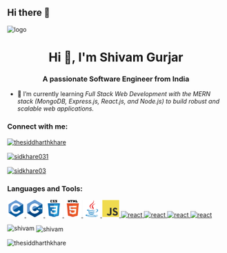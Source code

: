 ## Hi there 👋

<!--
**ShivamGurjar07/ShivamGurjar07** is a ✨ _special_ ✨ repository because its `README.md` (this file) appears on your GitHub profile.

Here are some ideas to get you started:

- 🔭 I’m currently working on ...
- 🌱 I’m currently learning ...
- 👯 I’m looking to collaborate on ...
- 🤔 I’m looking for help with ...
- 💬 Ask me about ...
- 📫 How to reach me: ...
- 😄 Pronouns: ...
- ⚡ Fun fact: ...
-->

![logo](https://github.com/ShivamGurjar07/ShivamGurjar07/blob/main/perprofile.jpg)

<h1 align="center">Hi 👋, I'm Shivam Gurjar</h1>
<h3 align="center">A passionate Software Engineer from India</h3>


- 🌱 I’m currently learning *Full Stack Web Development with the MERN stack (MongoDB, Express.js, React.js, and Node.js) to build robust and scalable web applications.*

<h3 align="left">Connect with me:</h3>
<p align="left">
<a href="https://www.linkedin.com/in/shivamgurjar07/" target="blank"><img align="center" src="https://raw.githubusercontent.com/rahuldkjain/github-profile-readme-generator/master/src/images/icons/Social/linked-in-alt.svg" alt="thesiddharthkhare" height="30" width="40" /></a>

<a href="https://www.hackerrank.com/profile/cvamgurjar1810" target="blank"><img align="center" src="https://raw.githubusercontent.com/rahuldkjain/github-profile-readme-generator/master/src/images/icons/Social/hackerrank.svg" alt="sidkhare031" height="30" width="40" /></a>

<a href="https://leetcode.com/u/Shivamgurjar1810/" target="blank"><img align="center" src="https://raw.githubusercontent.com/rahuldkjain/github-profile-readme-generator/master/src/images/icons/Social/leet-code.svg" alt="sidkhare03" height="30" width="40" /></a>
</p>

<h3 align="left">Languages and Tools:</h3>
<p align="left"> <a href="https://www.cprogramming.com/" target="_blank" rel="noreferrer"> <img src="https://raw.githubusercontent.com/devicons/devicon/master/icons/c/c-original.svg" alt="c" width="40" height="40"/> </a> 
<a href="https://www.w3schools.com/cpp/" target="_blank" rel="noreferrer"> <img src="https://raw.githubusercontent.com/devicons/devicon/master/icons/cplusplus/cplusplus-original.svg" alt="cplusplus" width="40" height="40"/> </a> 
<a href="https://www.w3schools.com/css/" target="_blank" rel="noreferrer"> <img src="https://raw.githubusercontent.com/devicons/devicon/master/icons/css3/css3-original-wordmark.svg" alt="css3" width="40" height="40"/> </a> 
<a href="https://www.w3.org/html/" target="_blank" rel="noreferrer"> <img src="https://raw.githubusercontent.com/devicons/devicon/master/icons/html5/html5-original-wordmark.svg" alt="html5" width="40" height="40"/> </a> 
<a href="https://www.java.com" target="_blank" rel="noreferrer"> <img src="https://raw.githubusercontent.com/devicons/devicon/master/icons/java/java-original.svg" alt="java" width="40" height="40"/> </a> 
<a href="https://developer.mozilla.org/en-US/docs/Web/JavaScript" target="_blank" rel="noreferrer"> <img src="https://raw.githubusercontent.com/devicons/devicon/master/icons/javascript/javascript-original.svg" alt="javascript" width="40" height="40"/> </a> 
<a href="https://react.dev/" target="_blank" rel="noreferrer"> <img src="https://cdn-icons-png.flaticon.com/128/1126/1126012.png" alt="react" width="40" height="40"/> </a> 
<a href="https://redux.js.org/" target="_blank" rel="noreferrer"> <img src="https://img.icons8.com/?size=50&id=egQrEphjrirz&format=png" alt="react" width="40" height="40"/> </a> 
<a href="https://nodejs.org/docs/latest/api/" target="_blank" rel="noreferrer"> <img src="https://cdn-icons-png.flaticon.com/128/919/919825.png" alt="react" width="40" height="40"/> </a> 
<a href="https://expressjs.com/" target="_blank" rel="noreferrer"> <img src="https://img.icons8.com/?size=50&id=kg46nzoJrmTR&format=png" alt="react" width="40" height="40"/> </a> 
</p>


<p><img align="left" src="https://github-readme-stats.vercel.app/api/top-langs/?username=shivamgurjar07&layout=compact&langs_count=10&theme=radical" alt="shivam" /></p>



<p>&nbsp;<img align="center" src="https://github-readme-stats.vercel.app/api?username=shivamgurjar07&show_icons=true&theme=radical" alt="shivam" /></p>


<p><img align="center" src="https://github-readme-streak-stats.herokuapp.com/?user=thesiddharthkhare&" alt="thesiddharthkhare" /></p>
